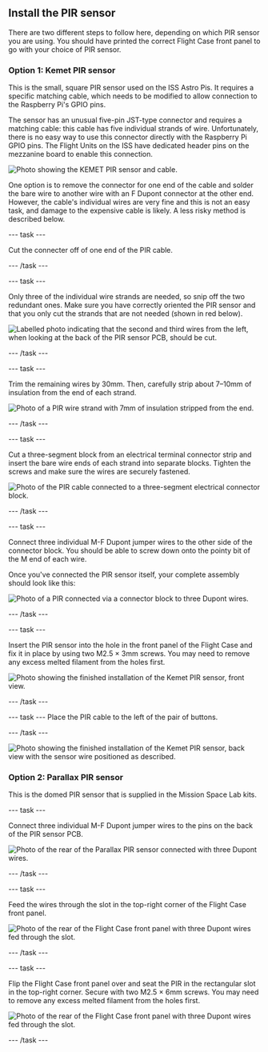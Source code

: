 ## Install the PIR sensor

There are two different steps to follow here, depending on which PIR sensor you are using. You should have printed the correct Flight Case front panel to go with your choice of PIR sensor.

### Option 1: Kemet PIR sensor

This is the small, square PIR sensor used on the ISS Astro Pis. It requires a specific matching cable, which needs to be modified to allow connection to the Raspberry Pi's GPIO pins. 

The sensor has an unusual five-pin JST-type connector and requires a matching cable: this cable has five individual strands of wire. Unfortunately, there is no easy way to use this connector directly with the Raspberry Pi GPIO pins. The Flight Units on the ISS have dedicated header pins on the mezzanine board to enable this connection. 

![Photo showing the KEMET PIR sensor and cable.](images/PIR_cable.jpg)


One option is to remove the connector for one end of the cable and solder the bare wire to another wire with an F Dupont connector at the other end. However, the cable's individual wires are very fine and this is not an easy task, and damage to the expensive cable is likely. A less risky method is described below.

--- task ---

Cut the connecter off of one end of the PIR cable.

--- /task ---

--- task ---

Only three of the individual wire strands are needed, so snip off the two redundant ones. Make sure you have correctly oriented the PIR sensor and that you only cut the strands that are not needed (shown in red below). 

![Labelled photo indicating that the second and third wires from the left, when looking at the back of the PIR sensor PCB, should be cut.](images/PIR_wires_snip_labels.jpg)

--- /task ---

--- task ---

Trim the remaining wires by 30mm. Then, carefully strip about 7–10mm of insulation from the end of each strand. 

![Photo of a PIR wire strand with 7mm of insulation stripped from the end.](images/PIR_wire_strip.jpg)

--- /task ---

--- task ---

Cut a three-segment block from an electrical terminal connector strip and insert the bare wire ends of each strand into separate blocks. Tighten the screws and make sure the wires are securely fastened. 

![Photo of the PIR cable connected to a three-segment electrical connector block.](images/IPIR_choc.jpg)

--- /task ---

--- task ---

Connect three individual M-F Dupont jumper wires to the other side of the connector block. You should be able to screw down onto the pointy bit of the M end of each wire.

Once you've connected the PIR sensor itself, your complete assembly should look like this:

![Photo of a PIR connected via a connector block to three Dupont wires.](images/PIR_wires_complete.jpg)

--- /task ---

--- task ---

Insert the PIR sensor into the hole in the front panel of the Flight Case and fix it in place by using two M2.5 × 3mm screws. You may need to remove any excess melted filament from the holes first.  

![Photo showing the finished installation of the Kemet PIR sensor, front view.](images/PIR_K_screws.jpg)

--- /task ---

--- task ---
Place the PIR cable to the left of the pair of buttons. 

--- /task ---

![Photo showing the finished installation of the Kemet PIR sensor, back view with the sensor wire positioned as described.](images/PIR_K_done.jpg)




### Option 2: Parallax PIR sensor

This is the domed PIR sensor that is supplied in the Mission Space Lab kits.

--- task ---

Connect three individual M-F Dupont jumper wires to the pins on the back of the PIR sensor PCB. 

![Photo of the rear of the Parallax PIR sensor connected with three Dupont wires.](images/parallax.jpg)

--- /task ---

--- task ---

Feed the wires through the slot in the top-right corner of the Flight Case front panel. 

![Photo of the rear of the Flight Case front panel with three Dupont wires fed through the slot.](images/PIR_p_wires.jpg)

--- /task ---

--- task ---

Flip the Flight Case front panel over and seat the PIR in the rectangular slot in the top-right corner. Secure with two M2.5 × 6mm screws. You may need to remove any excess melted filament from the holes first.  

![Photo of the rear of the Flight Case front panel with three Dupont wires fed through the slot.](images/done_p.jpg)

--- /task ---
